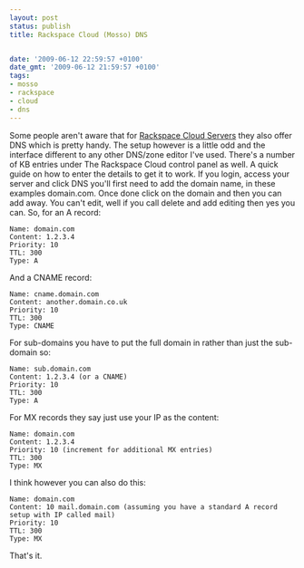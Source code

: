 ```yaml
---
layout: post
status: publish
title: Rackspace Cloud (Mosso) DNS


date: '2009-06-12 22:59:57 +0100'
date_gmt: '2009-06-12 21:59:57 +0100'
tags:
- mosso
- rackspace
- cloud
- dns
---
```

Some people aren't aware that for <a href="http://www.rackspace.co.uk/cloud/servers " target="_blank">Rackspace Cloud Servers</a> they also offer DNS which is pretty handy. The setup however is a little odd and the interface different to any other DNS/zone editor I've used. There's a number of KB entries under The Rackspace Cloud control panel as well.
A quick guide on how to enter the details to get it to work. If you login, access your server and click DNS you'll first need to add the domain name, in these examples domain.com. Once done click on the domain and then you can add away. You can't edit, well if you call delete and add editing then yes you can.
So, for an A record:
```
Name: domain.com
Content: 1.2.3.4
Priority: 10
TTL: 300
Type: A
```
And a CNAME record:
```
Name: cname.domain.com
Content: another.domain.co.uk
Priority: 10
TTL: 300
Type: CNAME
```
For sub-domains you have to put the full domain in rather than just the sub-domain so:
```
Name: sub.domain.com
Content: 1.2.3.4 (or a CNAME)
Priority: 10
TTL: 300
Type: A
```
For MX records they say just use your IP as the content:
```
Name: domain.com
Content: 1.2.3.4
Priority: 10 (increment for additional MX entries)
TTL: 300
Type: MX
```
I think however you can also do this:
```
Name: domain.com
Content: 10 mail.domain.com (assuming you have a standard A record setup with IP called mail)
Priority: 10
TTL: 300
Type: MX
```
That's it.
